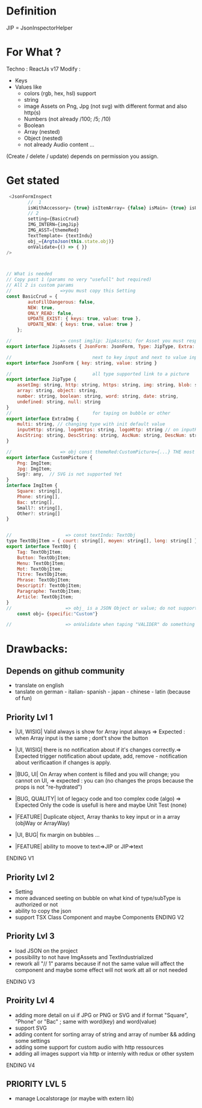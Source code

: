 # Definition
JIP = JsonInspectorHelper

# For What ?

Techno : ReactJs v17
Modify :

- Keys
- Values like 
    - colors (rgb, hex, hsl) support
    - string
    - image Assets on Png, Jpg (not svg) with different format and also http(s)
    - Numbers (not already /100; /5; /10)
    - Boolean
    - Array (nested)
    - Object (nested)
    - not already Audio content ...

(Create / delete / update) depends on permission you assign.

# Get stated
``` Javascript
 <JsonFormInspect
        //  1
        isWithAccessory= {true} isItemArray= {false} isMain= {true} isUpdatingSecondary_Jip= {true} onUpdate= {(() => { })} 
        // 2 
        setting={BasicCrud}
        IMG_INTERN={imgJip}
        IMG_ASST={themeRed}
        TextTemplate= {textIndu}
        obj_={ArgtoJson(this.state.obj)}
        onValidate={() => { }}
/>



// What is needed
// Copy past 1 (params no very "usefull" but required)
// All 2 is custom params
//                  =>you must copy this Setting 
const BasicCrud = {
        autoFillDangerous: false,
        NEW: true,
        ONLY_READ: false,
        UPDATE_EXIST: { keys: true, value: true },
        UPDATE_NEW: { keys: true, value: true }
    };

//                  => const imgJip: JipAssets; for Asset you must respect this scheme
export interface JipAssets { JsonForm: JsonForm, Type: JipType, Extra: ExtraImg }

//                              next to key input and next to value input
export interface JsonForm { key: string, value: string }

//                              all type supported link to a picture
export interface JipType {
    assetImg: string, http: string, https: string, img: string, blob: string, color: string,
    array: string, object: string,
    number: string, boolean: string, word: string, date: string,
    undefined: string, null: string
}
//                              for taping on bubble or other
export interface ExtraImg {
    multi: string, // changing type with init default value 
    inputHttp: string, logoHttps: string, logoHttp: string // on inputHttp
    AscString: string, DescString: string, AscNum: string, DescNum: string,  // not support yet on array of string or Number
}

//                  => obj const themeRed:CustomPicture={...} THE most important custom features in JIP
export interface CustomPicture { 
    Png: ImgItem; 
    Jpg: ImgItem; 
    Svg?: any,  // SVG is not supported Yet
}
interface ImgItem {
    Square: string[],
    Phone: string[],
    Bac: string[],
    Small?: string[],
    Other?: string[]
}


//                    => const textIndu: TextObj
type TextObjItem = { court: string[], moyen: string[], long: string[] }
export interface TextObj {
    Tag: TextObjItem;
    Button: TextObjItem;
    Menu: TextObjItem;
    Mot: TextObjItem;
    Titre: TextObjItem;
    Phrase: TextObjItem;
    Descriptif: TextObjItem;
    Paragraphe: TextObjItem;
    Article: TextObjItem;
}
//                    => obj_ is a JSON Object or value; do not support yet TSX
    const obj= {specific:"Custom"}

//                    => onValidate when taping "VALIDER" do something ...

```

# Drawbacks:

## Depends on github community
- translate on english 
- tanslate on german - italian- spanish - japan - chinese - latin (because of fun)

## Priority Lvl 1
- |UI, WISIG| Valid always is show for Array input always => Expected : when Array input is the same ; dont't show the button
- |UI, WISIG| there is no notification about if it's changes correctly.=> Expected trigger notification about update, add, remove - notification about verificaation if changes is apply.
- |BUG, UI| On Array when content is filled and you will change; you cannot on UI, => expected : you can (no changes the props because the props is not "re-hydrated")
- |BUG, QUALITY| lot of legacy code and too complex code (algo) => Expected Only the code is usefull is here and maybe Unit Test (none)

- |FEATURE| Duplicate object, Array thanks to key input or in a array (objWay or ArrayWay)

- |UI, BUG| fix margin on bubbles ...

- |FEATURE|  ability to moove to text=>JIP or JIP=>text


ENDING V1

## Priority Lvl 2
- Setting
- more advanced seeting on bubble on what kind of type/subType is authorized or not
- ability to copy the json
- support TSX Class Component and maybe Components
ENDING V2

## Priority Lvl 3
- load JSON on the project
- possibility to not have ImgAssets and TextIndustrialized
- rework all "// 1" params because if not the same value will affect the component and maybe some effect will not work att all or not needed

ENDING V3

## Proirity Lvl 4
-  adding more detail on ui if JPG or PNG or SVG and if format "Square", "Phone" or "Bac" ; same with  word(key) and word(value)
- support SVG
- adding content for sorting array of string and array of number && adding some settings
- adding some support for custom audio with http ressources 
- adding all images support via http or internly with redux or other system 

ENDING V4

## PRIORITY LVL 5
- manage Localstorage (or maybe with extern lib)


